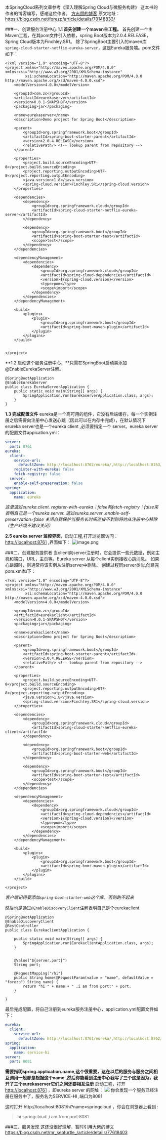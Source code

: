 本SpringCloud系列文章参考《深入理解Spring Cloud与微服务构建》 这本书的作者的博客编写，感谢这位作者。      [方志朋的博客](https://blog.csdn.net/forezp)
原文地址：https://blog.csdn.net/forezp/article/details/70148833/

###一、创建服务注册中心
**1.1 首先创建一个maven主工程。**
首先创建一个主Maven工程，在其pom文件引入依赖，spring Boot版本为2.0.4.RELEASE，Spring Cloud版本为Finchley.SR1。
除了SpringBoot主要引入的maven库`spring-cloud-starter-netflix-eureka-server`，这是Eureka服务端。pom文件如下：

```
<?xml version="1.0" encoding="UTF-8"?>
<project xmlns="http://maven.apache.org/POM/4.0.0" xmlns:xsi="http://www.w3.org/2001/XMLSchema-instance"
         xsi:schemaLocation="http://maven.apache.org/POM/4.0.0 http://maven.apache.org/xsd/maven-4.0.0.xsd">
    <modelVersion>4.0.0</modelVersion>

    <groupId>com.zc</groupId>
    <artifactId>eurekaserver</artifactId>
    <version>0.0.1-SNAPSHOT</version>
    <packaging>jar</packaging>

    <name>eurekaserver</name>
    <description>Demo project for Spring Boot</description>

    <parent>
        <groupId>org.springframework.boot</groupId>
        <artifactId>spring-boot-starter-parent</artifactId>
        <version>2.0.4.RELEASE</version>
        <relativePath/> <!-- lookup parent from repository -->
    </parent>

    <properties>
        <project.build.sourceEncoding>UTF-8</project.build.sourceEncoding>
        <project.reporting.outputEncoding>UTF-8</project.reporting.outputEncoding>
        <java.version>1.8</java.version>
        <spring-cloud.version>Finchley.SR1</spring-cloud.version>
    </properties>

    <dependencies>
        <dependency>
            <groupId>org.springframework.cloud</groupId>
            <artifactId>spring-cloud-starter-netflix-eureka-server</artifactId>
        </dependency>

        <dependency>
            <groupId>org.springframework.boot</groupId>
            <artifactId>spring-boot-starter-test</artifactId>
            <scope>test</scope>
        </dependency>
    </dependencies>

    <dependencyManagement>
        <dependencies>
            <dependency>
                <groupId>org.springframework.cloud</groupId>
                <artifactId>spring-cloud-dependencies</artifactId>
                <version>${spring-cloud.version}</version>
                <type>pom</type>
                <scope>import</scope>
            </dependency>
        </dependencies>
    </dependencyManagement>

    <build>
        <plugins>
            <plugin>
                <groupId>org.springframework.boot</groupId>
                <artifactId>spring-boot-maven-plugin</artifactId>
            </plugin>
        </plugins>
    </build>


</project>

```
**1.2 启动这个服务注册中心，**只需在SpringBoot启动类添加@EnableEurekaServer注解。
```
@SpringBootApplication
@EnableEurekaServer
public class EurekaServerApplication {
    public static void main(String[] args) {
        SpringApplication.run(EurekaserverApplication.class, args);
    }
}
```
**1.3 完成配置文件** eureka是一个高可用的组件，它没有后端缓存，每一个实例注册之后需要向注册中心发送心跳（因此可以在内存中完成），在默认情况下erureka server也是一个eureka client ,必须要指定一个 server。eureka server的配置文件appication.yml：
```yml
server:
  port: 8761
eureka:
  client:
    service-url:
      defaultZone: http://localhost:8762/eureka/,http://localhost:8763/eureka/
    register-with-eureka: false
    fetch-registry: false
  server:
    enable-self-preservation: false
spring:
  application:
    name: eureka
```
*这里通过eureka.client. register-with-eureka：false和fetch-registry：false来表明自己是一个eureka server.   通过eureka.server .enable-self-preservation=false 关闭自我保护当服务长时间连接不到则将他从注册中心移除（生产环境不建议关闭）*

**2.5 eureka server 监控界面**，启动工程,打开浏览器访问： 
[http://localhost:8761](http://localhost:8761/) ,界面如下：
![image.png](https://upload-images.jianshu.io/upload_images/12637001-4b7eb1baf1e235d8.png?imageMogr2/auto-orient/strip%7CimageView2/2/w/1240)

###二、创建服务提供者
当client向server注册时，它会提供一些元数据，例如主机和端口，URL，主页等。Eureka server 从每个client实例接收心跳消息。 如果心跳超时，则通常将该实例从注册server中删除。
创建过程同server类似,创建完pom.xml如下：
```
<?xml version="1.0" encoding="UTF-8"?>
<project xmlns="http://maven.apache.org/POM/4.0.0" xmlns:xsi="http://www.w3.org/2001/XMLSchema-instance"
         xsi:schemaLocation="http://maven.apache.org/POM/4.0.0 http://maven.apache.org/xsd/maven-4.0.0.xsd">
    <modelVersion>4.0.0</modelVersion>

    <groupId>com.zc</groupId>
    <artifactId>eurekaclient</artifactId>
    <version>0.0.1-SNAPSHOT</version>
    <packaging>jar</packaging>

    <name>eurekaclient</name>
    <description>Demo project for Spring Boot</description>

    <parent>
        <groupId>org.springframework.boot</groupId>
        <artifactId>spring-boot-starter-parent</artifactId>
        <version>2.0.4.RELEASE</version>
        <relativePath/> <!-- lookup parent from repository -->
    </parent>

    <properties>
        <project.build.sourceEncoding>UTF-8</project.build.sourceEncoding>
        <project.reporting.outputEncoding>UTF-8</project.reporting.outputEncoding>
        <java.version>1.8</java.version>
        <spring-cloud.version>Finchley.SR1</spring-cloud.version>
    </properties>

    <dependencies>
        <dependency>
            <groupId>org.springframework.cloud</groupId>
            <artifactId>spring-cloud-starter-netflix-eureka-client</artifactId>
        </dependency>

        <dependency>
            <groupId>org.springframework.boot</groupId>
            <artifactId>spring-boot-starter-web</artifactId>
        </dependency>

        <dependency>
            <groupId>org.springframework.boot</groupId>
            <artifactId>spring-boot-starter-test</artifactId>
            <scope>test</scope>
        </dependency>
    </dependencies>

    <dependencyManagement>
        <dependencies>
            <dependency>
                <groupId>org.springframework.cloud</groupId>
                <artifactId>spring-cloud-dependencies</artifactId>
                <version>${spring-cloud.version}</version>
                <type>pom</type>
                <scope>import</scope>
            </dependency>
        </dependencies>
    </dependencyManagement>

    <build>
        <plugins>
            <plugin>
                <groupId>org.springframework.boot</groupId>
                <artifactId>spring-boot-maven-plugin</artifactId>
            </plugin>
        </plugins>
    </build>

</project>

```
*客户端记得要添加`spring-boot-starter-web`这个库，否则跑不起来*

然后也是通过`@EnableDiscoveryClient`注解表明自己是个eurekaclient
```
@SpringBootApplication
@EnableDiscoveryClient
@RestController
public class EurekaclientApplication {

    public static void main(String[] args) {
        SpringApplication.run(EurekaclientApplication.class, args);
    }


    @Value("${server.port}")
    String port;

    @RequestMapping("/hi")
    public String home(@RequestParam(value = "name", defaultValue = "forezp") String name) {
        return "hi " + name + " ,i am from port:" + port;
    }

}

```

最后完成配置，将自己注册到eureka服务注册中心，application.yml配置文件如下：
```yml
eureka:
  client:
    service-url:
      defaultZone: http://localhost:8761/eureka/,http://localhost:8762/eureka/,http://localhost:8763/eureka/
spring:
  application:
    name: service-hi
server:
  port: 8081
```

**需要指明spring.application.name,这个很重要，这在以后的服务与服务之间相互调用一般都是根据这个name ,然后你能看到注册中心我写了三个这是因为，我开了三个eurekaserver它们之间还要相互注册**
启动工程，打开[http://localhost:8761](http://localhost:8761/) ，即eureka server 的网址：
![](https://upload-images.jianshu.io/upload_images/12637001-d5a12c70726ce86f.png?imageMogr2/auto-orient/strip%7CimageView2/2/w/1240)
你会发现一个服务已经注册在服务中了，服务名为SERVICE-HI ,端口为8081

这时打开 http://localhost:8081/hi?name=springcloud ，你会在浏览器上看到 :
>hi springcloud ,i am from port:8081


###三、服务发现
这还没很好理解，暂时引用大佬的博文
https://blog.csdn.net/mr_seaturtle_/article/details/77618403
